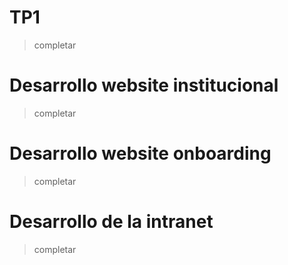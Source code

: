 # TP1
> completar

# Desarrollo website institucional
> completar

# Desarrollo website onboarding
> completar

# Desarrollo de la intranet
> completar
